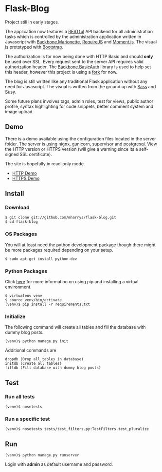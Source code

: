 # Flask-Blog

Project still in early stages. 

The application now features a [RESTful](https://en.wikipedia.org/wiki/Representational_state_transfer) API backend for all administration tasks which is controlled by the administration application written in Javascript with [Backbone.Marionette](http://marionettejs.com), [RequireJS](http://requirejs.org) and [Moment.js](http://momentjs.com). The visual is prototyped with [Bootstrap](http://twitter.github.io/bootstrap).

The authorization is for now being done with HTTP Basic and should **only** be used over SSL. Every request sent to the server API requires valid authorization header. The [Backbone.BasicAuth](https://github.com/fiznool/backbone.basicauth) library is used to help set this header, however this project is using a [fork](https://github.com/mharrys/backbone.basicauth) for now.

The blog is still written like any traditional Flask application without any need for Javascript. The visual is written from the ground up with [Sass](http://sass-lang.com) and [Susy](http://susy.oddbird.net).

Some future plans involves tags, admin roles, test for views, public author profile, syntax highlighting for code snippets, better comment system and image upload.

## Demo

There is a demo available using the configuration files located in the server folder. The server is using [nignx](http://nginx.org/), [gunicorn](http://gunicorn.org/), [supervisor](http://supervisord.org/) and [postgresql](http://www.postgresql.org/). View the HTTP version or HTTPS version (will give a warning since its a self-signed SSL certificate).

The site is hopefully in read-only mode.

+ [HTTP Demo](http://flask-blog.trixz.se/) 
+ [HTTPS Demo](https://flask-blog.trixz.se/)

## Install

### Download

    $ git clone git://github.com/mharrys/flask-blog.git
    $ cd flask-blog
    
### OS Packages

You will at least need the python development package though there might be more packages required depending on your setup.

    $ sudo apt-get install python-dev

### Python Packages

Click [here](http://www.pip-installer.org/en/latest/index.html) for more information on using pip and installing a virtual environment.

    $ virtualenv venv
    $ source venv/bin/activate
    (venv)$ pip install -r requirements.txt

### Initialize

The following command will create all tables and fill the database with dummy blog posts.

    (venv)$ python manage.py init

Additional commands are

    dropdb (Drop all tables in database)
    initdb (Create all tables)
    filldb (Fill database with dummy blog posts)

## Test

### Run all tests
    (venv)$ nosetests

### Run a specific test
    (venv)$ nosetests tests/test_filters.py:TestFilters.test_pluralize

## Run

    (venv)$ python manage.py runserver

Login with **admin** as default username and password.

